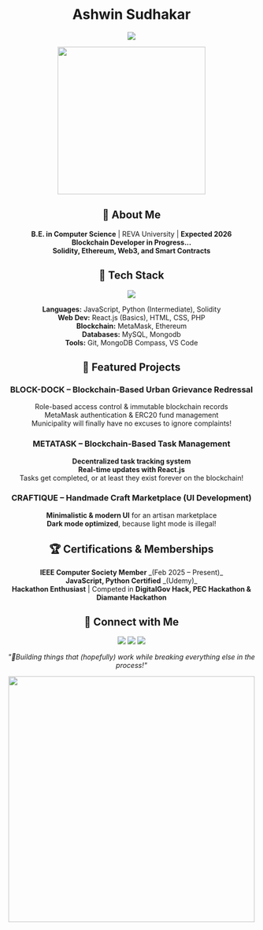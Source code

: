 <h1 align="center">
  Ashwin Sudhakar
</h1>

<p align="center">
  <img src="https://readme-typing-svg.herokuapp.com?font=JetBrains+Mono&size=24&duration=3000&color=00BFFF&center=true&vCenter=true&width=650&height=60&lines=Blockchain+%7C+Full-Stack+Developer;Solidity+%7C+Ethereum+%7C+DApps;Building+Things+I+Don't+Understand+Yet+🚀;Debugging+One+Bug+%3D+Creating+Two+New+Bugs">
</p>

<p align="center">
  <img src="https://media.giphy.com/media/RbDKaczqWovIugyJmW/giphy.gif" width="300px">
</p>

<h2 align="center">🖤 About Me</h2>

<p align="center">
  <strong>B.E. in Computer Science</strong> | REVA University | <strong>Expected 2026</strong> <br>
  <strong>Blockchain Developer in Progress...</strong> <br>
  <strong>Solidity, Ethereum, Web3, and Smart Contracts</strong> <br>
</p>

<h2 align="center">🚀 Tech Stack</h2>

<p align="center">
  <img src="https://skillicons.dev/icons?i=js,python,react,html,css,php,mysql,solidity,git,linux&theme=dark" />
</p>

<p align="center">
  <strong>Languages:</strong> JavaScript, Python (Intermediate), Solidity <br>
  <strong>Web Dev:</strong> React.js (Basics), HTML, CSS, PHP <br>
  <strong>Blockchain:</strong> MetaMask, Ethereum <br>
  <strong>Databases:</strong> MySQL, Mongodb <br>
  <strong>Tools:</strong> Git, MongoDB Compass, VS Code  
</p>

<h2 align="center">🎯 Featured Projects</h2>

<h3 align="center">BLOCK-DOCK – Blockchain-Based Urban Grievance Redressal</h3>

<p align="center">
  Role-based access control & immutable blockchain records <br>
  MetaMask authentication & ERC20 fund management <br>
  Municipality will finally have no excuses to ignore complaints!  
</p>

<h3 align="center"> METATASK – Blockchain-Based Task Management</h3>

<p align="center">
  <strong>Decentralized task tracking system</strong> <br>
  <strong>Real-time updates with React.js</strong> <br>
  Tasks get completed, or at least they exist forever on the blockchain!  
</p>

<h3 align="center">CRAFTIQUE – Handmade Craft Marketplace (UI Development)</h3>

<p align="center">
  <strong>Minimalistic & modern UI</strong> for an artisan marketplace <br>
  <strong>Dark mode optimized</strong>, because light mode is illegal!  
</p>


<h2 align="center">🏆 Certifications & Memberships</h2>

<p align="center">
  <strong>IEEE Computer Society Member</strong> _(Feb 2025 – Present)_ <br>
  <strong>JavaScript, Python Certified</strong> _(Udemy)_ <br>
  <strong>Hackathon Enthusiast</strong> | Competed in <strong>DigitalGov Hack, PEC Hackathon & Diamante Hackathon</strong> <br>
</p>


<h2 align="center">🌙 Connect with Me </h2>
<p align="center">
  <a href="https://github.com/yourusername"><img src="https://img.shields.io/badge/GitHub-171515?style=for-the-badge&logo=github&logoColor=white" /></a>
  <a href="https://linkedin.com/in/yourprofile"><img src="https://img.shields.io/badge/LinkedIn-0A66C2?style=for-the-badge&logo=linkedin&logoColor=white" /></a>
  <a href="mailto:ashwin2005s@gmail.com"><img src="https://img.shields.io/badge/Email-EA4335?style=for-the-badge&logo=gmail&logoColor=white" /></a>
</p>


<p align="center"><i>"🖤Building things that (hopefully) work while breaking everything else in the process!"</i></p>
<p align="center">
  <img src="https://media.giphy.com/media/L1R1tvI9svkIWwpVYr/giphy.gif" width="500px">
</p>
